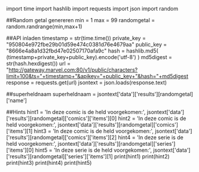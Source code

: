 import time
import hashlib
import requests
import json
import random

##Random getal genereren
min = 1
max = 99
randomgetal = random.randrange(min,max+1)


##API inladen
timestamp = str(time.time())
private_key = "950804e972fbe29b01d59e474c0381d76e4679aa"
public_key = "8666e4a8a1d32fbd47e02507170afa9c"
hash = hashlib.md5( (timestamp+private_key+public_key).encode('utf-8') )
md5digest = str(hash.hexdigest())
url = "http://gateway.marvel.com:80/v1/public/characters?limit=100&ts="+timestamp+"&apikey="+public_key+"&hash="+md5digest
response = requests.get(url)
jsontext = json.loads(response.text)


##superheldnaam
superheldnaam = jsontext['data']['results'][randomgetal]['name']


##Hints
hint1 = 'In deze comic is de held voorgekomen:', jsontext['data']['results'][randomgetal]['comics']['items'][0]
hint2 = 'In deze comic is de held voorgekomen:', jsontext['data']['results'][randomgetal]['comics']['items'][1]
hint3 = 'In deze comic is de held voorgekomen:', jsontext['data']['results'][randomgetal]['comics']['items'][2]
hint4 = 'In deze serie is de held voorgekomen:', jsontext['data']['results'][randomgetal]['series']['items'][0]
hint5 = 'In deze serie is de held voorgekomen:', jsontext['data']['results'][randomgetal]['series']['items'][1]
print(hint1)
print(hint2)
print(hint3)
print(hint4)
print(hint5)
